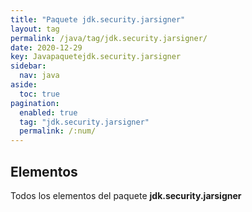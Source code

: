 ```yaml
---
title: "Paquete jdk.security.jarsigner"
layout: tag
permalink: /java/tag/jdk.security.jarsigner/
date: 2020-12-29
key: Javapaquetejdk.security.jarsigner
sidebar: 
  nav: java
aside: 
  toc: true
pagination: 
  enabled: true
  tag: "jdk.security.jarsigner"
  permalink: /:num/
---
```


<h2>Elementos</h2>
Todos los elementos del paquete <strong>jdk.security.jarsigner</strong>
